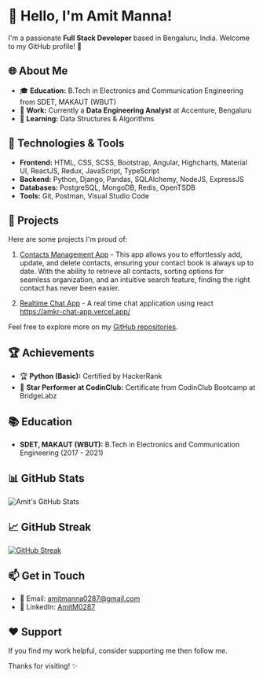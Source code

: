 # 👋 Hello, I'm Amit Manna!

I'm a passionate **Full Stack Developer** based in Bengaluru, India. Welcome to my GitHub profile! 🚀

## 🌐 About Me

- 🎓 **Education:** B.Tech in Electronics and Communication Engineering from SDET, MAKAUT (WBUT)
- 🏢 **Work:** Currently a **Data Engineering Analyst** at Accenture, Bengaluru
- 🌱 **Learning:** Data Structures & Algorithms

## 🔧 Technologies & Tools

- **Frontend:** HTML, CSS, SCSS, Bootstrap, Angular, Highcharts, Material UI, ReactJS, Redux, JavaScript, TypeScript
- **Backend:** Python, Django, Pandas, SQLAlchemy, NodeJS, ExpressJS
- **Databases:** PostgreSQL, MongoDB, Redis, OpenTSDB
- **Tools:** Git, Postman, Visual Studio Code

## 🚀 Projects

Here are some projects I'm proud of:

1. [Contacts Management App](https://github.com/AmitM0287/contact-app.git) - This app allows you to effortlessly add, update, and delete contacts, ensuring your contact book is always up to date. With the ability to retrieve all contacts, sorting options for seamless organization, and an intuitive search feature, finding the right contact has never been easier.
   
2. [Realtime Chat App](https://github.com/AmitM0287/chat-app) - A real time chat application using react https://amkr-chat-app.vercel.app/

Feel free to explore more on my [GitHub repositories](https://github.com/AmitM0287?tab=repositories).

## 🏆 Achievements

- 🏆 **Python (Basic):** Certified by HackerRank
- 🌟 **Star Performer at CodinClub:** Certificate from CodinClub Bootcamp at BridgeLabz

## 📚 Education
- **SDET, MAKAUT (WBUT):** B.Tech in Electronics and Communication Engineering (2017 - 2021)

## 📊 GitHub Stats

![Amit's GitHub Stats](https://github-readme-stats.vercel.app/api?username=AmitM0287&show_icons=true&hide_title=true&hide_border=true&count_private=true&include_all_commits=true&theme=dark)

## 📈 GitHub Streak

[![GitHub Streak](https://github-readme-streak-stats.herokuapp.com/?user=AmitM0287&theme=dark)](https://git.io/streak-stats)

## 📫 Get in Touch

- 📧 Email: amitmanna0287@gmail.com
- 💼 LinkedIn: [AmitM0287](https://www.linkedin.com/in/amitm0287/)

## ❤️ Support

If you find my work helpful, consider supporting me then follow me.

Thanks for visiting! ✨
